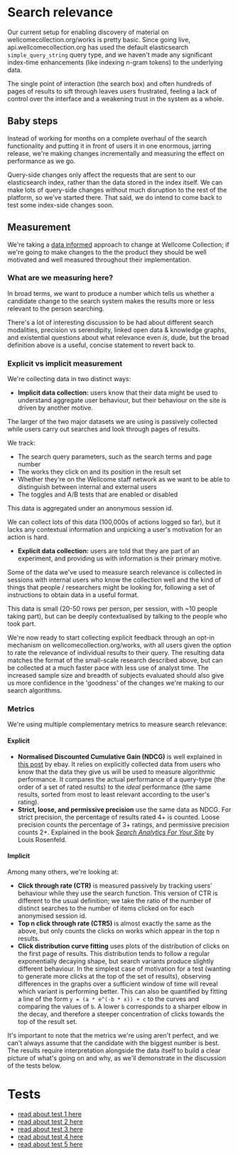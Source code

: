 # Search relevance

Our current setup for enabling discovery of material on wellcomecollection.org/works is pretty basic. Since going live, api.wellcomecollection.org has used the default elasticsearch `simple_query_string` query type, and we haven't made any significant index-time enhancements (like indexing n-gram tokens) to the underlying data.

The single point of interaction (the search box) and often hundreds of pages of results to sift through leaves users frustrated, feeling a lack of control over the interface and a weakening trust in the system as a whole.

## Baby steps

Instead of working for months on a complete overhaul of the search functionality and putting it in front of users it in one enormous, jarring release, we're making changes incrementally and measuring the effect on performance as we go.

Query-side changes only affect the requests that are sent to our elasticsearch index, rather than the data stored in the index itself. We can make lots of query-side changes without much disruption to the rest of the platform, so we've started there. That said, we do intend to come back to test some index-side changes soon.

## Measurement

We're taking a [data informed](https://stacks.wellcomecollection.org/data-informed-not-data-driven-13377c77d198) approach to change at Wellcome Collection; if we're going to make changes to the the product they should be well motivated and well measured throughout their implementation.

### What are we measuring here?

In broad terms, we want to produce a number which tells us whether a candidate change to the search system makes the results more or less relevant to the person searching.

There's a lot of interesting discussion to be had about different search modalities, precision vs serendipity, linked open data & knowledge graphs, and existential questions about what relevance even _is_, dude, but the broad definition above is a useful, concise statement to revert back to.

### Explicit vs implicit measurement

We're collecting data in two distinct ways:

- **Implicit data collection:** users know that their data might be used to understand aggregate user behaviour, but their behaviour on the site is driven by another motive.

The larger of the two major datasets we are using is passively collected while users carry out searches and look through pages of results.

We track:
* The search query parameters, such as the search terms and page number
* The works they click on and its position in the result set
* Whether they're on the Wellcome staff network as we want to be able to distinguish between internal and external users
* The toggles and A/B tests that are enabled or disabled

This data is aggregated under an anonymous session id.

We can collect lots of this data (100,000s of actions logged so far), but it lacks any contextual information and unpicking a user's motivation for an action is hard.

- **Explicit data collection:** users are told that they are part of an experiment, and providing us with information is their primary motive.

Some of the data we've used to measure search relevance is collected in sessions with internal users who know the collection well and the kind of things that people / researchers might be looking for, following a set of instructions to obtain data in a useful format.

This data is small (20-50 rows per person, per session, with ~10 people taking part), but can be deeply contextualised by talking to the people who took part.

We're now ready to start collecting explicit feedback through an opt-in mechanism on wellcomecollection.org/works, with all users given the option to rate the relevance of individual results to their query. The resulting data matches the format of the small-scale research described above, but can be collected at a much faster pace with less use of analyst time. The increased sample size and breadth of subjects evaluated should also give us more confidence in the 'goodness' of the changes we're making to our search algorithms.

### Metrics

We're using multiple complementary metrics to measure search relevance:

#### Explicit

- **Normalised Discounted Cumulative Gain (NDCG)** is well explained in [this post](https://www.ebayinc.com/stories/blogs/tech/measuring-search-relevance/) by ebay. It relies on explicitly collected data from users who know that the data they give us will be used to measure algorithmic performance. It compares the actual performance of a query-type (the order of a set of rated results) to the _ideal_ performance (the same results, sorted from most to least relevant according to the user's rating).
- **Strict, loose, and permissive precision** use the same data as NDCG. For strict precision, the percentage of results rated 4+ is counted. Loose precision counts the percentage of 3+ ratings, and permissive precision counts 2+. Explained in the book [_Search Analytics For Your Site_](https://rosenfeldmedia.com/books/search-analytics-for-your-site/) by Louis Rosenfeld.

#### Implicit

Among many others, we're looking at:

- **Click through rate (CTR)** is measured passively by tracking users' behaviour while they use the search function. This version of CTR is different to the usual definition; we take the ratio of the number of distinct searches to the number of items clicked on for each anonymised session id.
- **Top n click through rate (CTR5)** is almost exactly the same as the above, but only counts the clicks on works which appear in the top n results.
- **Click distribution curve fitting** uses plots of the distribution of clicks on the first page of results. This distribution tends to follow a regular exponentially decaying shape, but search variants produce slightly different behaviour. In the simplest case of motivation for a test (wanting to generate more clicks at the top of the set of results), observing differences in the graphs over a sufficient window of time will reveal which variant is performing better. This can also be quantified by fitting a line of the form `y = (a * e^(-b * x)) + c` to the curves and comparing the values of `b`. A lower `b` corresponds to a sharper elbow in the decay, and therefore a steeper concentration of clicks towards the top of the result set.

It's important to note that the metrics we're using aren't perfect, and we can't always assume that the candidate with the biggest number is best. The results require interpretation alongside the data itself to build a clear picture of what's going on and why, as we'll demonstrate in the discussion of the tests below.

# Tests

- [read about test 1 here](./test_1.md)
- [read about test 2 here](./test_2.md)
- [read about test 3 here](./test_3.md)
- [read about test 4 here](./test_4.md)
- [read about test 5 here](./test_5.md)
